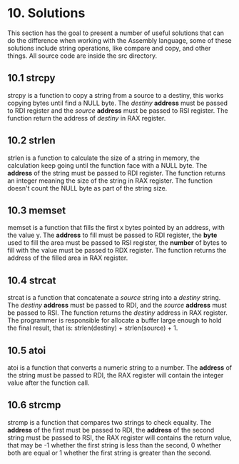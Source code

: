 # 10. Solutions
This section has the goal to present a number of useful solutions that can do the difference when working with the Assembly language, some of these solutions include string operations, like compare and copy, and other things. All source code are inside the src directory.

## 10.1 strcpy
strcpy is a function to copy a string from a source to a destiny, this works copying bytes until find a NULL byte. The *destiny* **address** must be passed to RDI register and the *source* **address** must be passed to RSI register. The function return the address of *destiny* in RAX register.

## 10.2 strlen
strlen is a function to calculate the size of a string in memory, the calculation keep going until the function face with a NULL byte. The **address** of the string must be passed to RDI register. The function returns an integer meaning the size of the string in RAX register. The function doesn't count the NULL byte as part of the string size.

## 10.3 memset
memset is a function that fills the first x bytes pointed by an address, with the value y. The **address** to fill must be passed to RDI register, the **byte** used to fill the area must be passed to RSI register, the **number** of bytes to fill with the value must be passed to RDX register. The function returns the address of the filled area in RAX register.

## 10.4 strcat
strcat is a function that concatenate a *source* string into a *destiny* string. The *destiny* **address** must be passed to RDI, and the *source* **address** must be passed to RSI. The function returns the *destiny* address in RAX register. The programmer is responsible for allocate a buffer large enough to hold the final result, that is: strlen(destiny) + strlen(source) + 1. 

## 10.5 atoi
atoi is a function that converts a numeric string to a number. The **address** of the string must be passed to RDI, the RAX register will contain the integer value after the function call.

## 10.6 strcmp
strcmp is a function that compares two strings to check equality. The **address** of the first must be passed to RDI, the **address** of the second string must be passed to RSI, the RAX register will contains the return value, that may be -1 whether the first string is less than the second, 0 whether both are equal or 1 whether the first string is greater than the second.
